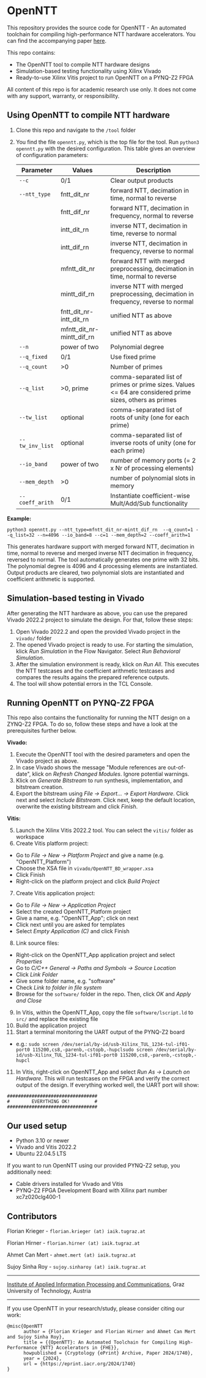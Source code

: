 # OpenNTT
This repository provides the source code for OpenNTT - An automated toolchain for compiling high-performance NTT hardware accelerators. 
You can find the accompanying paper [here](https://eprint.iacr.org/2024/1740).

This repo contains:
- The OpenNTT tool to compile NTT hardware designs
- Simulation-based testing functionality using Xilinx Vivado
- Ready-to-use Xilinx Vitis project to run OpenNTT on a PYNQ-Z2 FPGA 

All content of this repo is for academic research use only. It does not come with any support, warranty, or responsibility.

## Using OpenNTT to compile NTT hardware
1) Clone this repo and navigate to the `/tool` folder
2) You find the file `openntt.py`, which is the top file for the tool. Run `python3 openntt.py` with the desired configuration. This table gives an overview of configuration parameters:

    |  Parameter  |  Values  |  Description  |
    | --- | --- | --- |
    | `--c`   | 0/1   | Clear output products   |
    | `--ntt_type`   | fntt_dit_nr   | forward NTT, decimation in time, normal to reverse    |
    | | fntt_dif_nr | forward NTT, decimation in frequency, normal to reverse | 
    | | intt_dit_rn | inverse NTT, decimation in time, reverse to normal  | 
    | | intt_dif_rn | inverse NTT, decimation in frequency, reverse to normal | 
    | | mfntt_dit_nr | forward NTT with merged preprocessing, decimation in time, normal to reverse | 
    | | mintt_dif_rn | inverse NTT with merged preprocessing, decimation in frequency, reverse to normal | 
    | | fntt_dit_nr-intt_dit_rn | unified NTT as above | 
    | | mfntt_dit_nr-mintt_dif_rn |unified NTT as above | 
    | `--n`   | power of two   | Polynomial degree   |
    | `--q_fixed`   | 0/1   | Use fixed prime   |
    | `--q_count`   | >0   | Number of primes   |
    | `--q_list`   | >0, prime   | comma-separated list of primes or prime sizes. Values <= 64 are considered prime sizes, others as primes  |
    | `--tw_list`   | optional   | comma-separated list of roots of unity (one for each prime)   |
    | `--tw_inv_list`   | optional   | comma-separated list of inverse roots of unity (one for each prime)   |
    | `--io_band`   | power of two   | number of memory ports (= 2 x Nr of processing elements)   |
    | `--mem_depth`   | >0   | number of polynomial slots in memory   |
    | `--coeff_arith`   | 0/1   | Instantiate coefficient-wise Mult/Add/Sub functionality   |

**Example:**

`python3 openntt.py --ntt_type=mfntt_dit_nr-mintt_dif_rn  --q_count=1 --q_list=32 --n=4096 --io_band=8 --c=1 --mem_depth=2 --coeff_arith=1`

This generates hardware support with merged forward NTT, decimation in time, normal to reverse and merged inverse NTT decimation in frequency, reversed to normal. The tool automatically generates one prime with 32 bits. The polynomial degree is 4096 and 4 processing elements are instantiated. Output products are cleared, two polynomial slots are instantiated and coefficient arithmetic is supported.

## Simulation-based testing in Vivado
After generating the NTT hardware as above, you can use the prepared Vivado 2022.2 project to simulate the design. For that, follow these steps:

1) Open Vivado 2022.2 and open the provided Vivado project in the `vivado/` folder
2) The opened Vivado project is ready to use. For starting the simulation, klick *Run Simulation* in the Flow Navigator. Select *Run Behavioral Simulation*.
3) After the simulation environment is ready, klick on *Run All*. This executes the NTT testcases and the coefficient arithmetic testcases and compares the results agains the prepared reference outputs.
4) The tool will show potential errors in the TCL Console. 

## Running OpenNTT on PYNQ-Z2 FPGA
This repo also contains the functionality for running the NTT design on a ZYNQ-Z2 FPGA. To do so, follow these steps and have a look at the prerequisites further below.

**Vivado:**
1) Execute the OpenNTT tool with the desired parameters and open the Vivado project as above.
2) In case Vivado shows the message "Module references are out-of-date", klick on *Refresh Changed Modules*. Ignore potential warnings.
3) Klick on *Generate Bitstream* to run synthesis, implementation, and bitstream creation.
4) Export the bitstream using *File -> Export... -> Export Hardware*. Click next and select *Include Bitstream*. Click next, keep the default location, overwrite the existing bitstream and click *Finish*.

**Vitis:**

5) Launch the Xilinx Vitis 2022.2 tool. You can select the `vitis/` folder as workspace
6) Create Vitis platform project:
  - Go to *File -> New -> Platform Project* and give a name (e.g. "OpenNTT_Platform")
  - Choose the XSA file in `vivado/OpenNTT_BD_wrapper.xsa`
  - Click Finish
  - Right-click on the platform project and click *Build Project*
7) Create Vitis application project:
  - Go to *File -> New -> Application Project*
  - Select the created OpenNTT_Platform project
  - Give a name, e.g. "OpenNTT_App"; click on next
  - Click next until you are asked for templates
  - Select *Empty Application (C)* and click Finish
8) Link source files:
  - Right-click on the OpenNTT_App application project and select *Properties*
  - Go to *C/C++ General -> Paths and Symbols -> Source Location*
  - Click *Link Folder*
  - Give some folder name, e.g. "software"
  - Check *Link to folder in file system*
  - Browse for the `software/` folder in the repo. Then, click *OK* and *Apply and Close*
9) In Vitis, within the OpenNTT_App, copy the file `software/lscript.ld` to `src/` and replace the existing file
10) Build the application project
11) Start a terminal monitoring the UART output of the PYNQ-Z2 board
  - e.g.: `sudo screen /dev/serial/by-id/usb-Xilinx_TUL_1234-tul-if01-port0 115200,cs8,-parenb,-cstopb,-hupclsudo screen /dev/serial/by-id/usb-Xilinx_TUL_1234-tul-if01-port0 115200,cs8,-parenb,-cstopb,-hupcl`
11) In Vitis, right-click on OpenNTT_App and select *Run As -> Launch on Hardware*. This will run testcases on the FPGA and verify the correct output of the design. If everything worked well, the UART port will show:
```
#################################
#        EVERYTHING OK!         #
#################################
```

## Our used setup

- Python 3.10 or newer
- Vivado and Vitis 2022.2
- Ubuntu 22.04.5 LTS

If you want to run OpenNTT using our provided PYNQ-Z2 setup, you additionally need:
- Cable drivers installed for Vivado and Vitis
- PYNQ-Z2 FPGA Development Board with Xilinx part number xc7z020clg400-1

## Contributors
Florian Krieger  -  `florian.krieger (at) iaik.tugraz.at`

Florian Hirner  -  `florian.hirner (at) iaik.tugraz.at`

Ahmet Can Mert  -  `ahmet.mert (at) iaik.tugraz.at`

Sujoy Sinha Roy  -  `sujoy.sinharoy (at) iaik.tugraz.at`

-----

[Institute of Applied Information Processing and Communications](https://www.iaik.tugraz.at/), Graz University of Technology, Austria

-----

If you use OpenNTT in your research/study, please consider citing our work:

```
@misc{OpenNTT
      author = {Florian Krieger and Florian Hirner and Ahmet Can Mert and Sujoy Sinha Roy},
      title = {{OpenNTT}: An Automated Toolchain for Compiling High-Performance {NTT} Accelerators in {FHE}},
      howpublished = {Cryptology {ePrint} Archive, Paper 2024/1740},
      year = {2024},
      url = {https://eprint.iacr.org/2024/1740}
}
```
